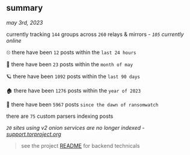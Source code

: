 
## summary
_may 3rd, 2023_

currently tracking `144` groups across `260` relays & mirrors - _`105` currently online_

⏲ there have been `12` posts within the `last 24 hours`

🦈 there have been `23` posts within the `month of may`

🪐 there have been `1092` posts within the `last 90 days`

🏚 there have been `1276` posts within the `year of 2023`

🦕 there have been `5967` posts `since the dawn of ransomwatch`

there are `75` custom parsers indexing posts

_`20` sites using v2 onion services are no longer indexed - [support.torproject.org](https://support.torproject.org/onionservices/v2-deprecation/)_

> see the project [README](https://github.com/joshhighet/ransomwatch#ransomwatch--) for backend technicals
